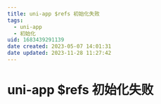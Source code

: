 ```yaml
---
title: uni-app $refs 初始化失败
tags:
  - uni-app
  - 初始化
uid: 1683439291139
date created: 2023-05-07 14:01:31
date updated: 2023-11-28 11:27:42
---
```


# uni-app $refs 初始化失败
